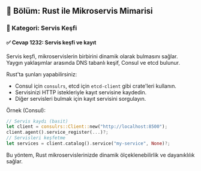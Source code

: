 ## 📘 Bölüm: Rust ile Mikroservis Mimarisi
### 🔹 Kategori: Servis Keşfi
#### ✅ Cevap 1232: Servis keşfi ve kayıt

Servis keşfi, mikroservislerin birbirini dinamik olarak bulmasını sağlar. Yaygın yaklaşımlar arasında DNS tabanlı keşif, Consul ve etcd bulunur.

Rust'ta şunları yapabilirsiniz:
- Consul için `consulrs`, etcd için `etcd-client` gibi crate'leri kullanın.
- Servisinizi HTTP istekleriyle kayıt servisine kaydedin.
- Diğer servisleri bulmak için kayıt servisini sorgulayın.

Örnek (Consul):
```rust
// Servis kaydı (basit)
let client = consulrs::Client::new("http://localhost:8500");
client.agent().service_register(...)?;
// Servisleri keşfetme
let services = client.catalog().service("my-service", None)?;
```
Bu yöntem, Rust mikroservislerinizde dinamik ölçeklenebilirlik ve dayanıklılık sağlar.
